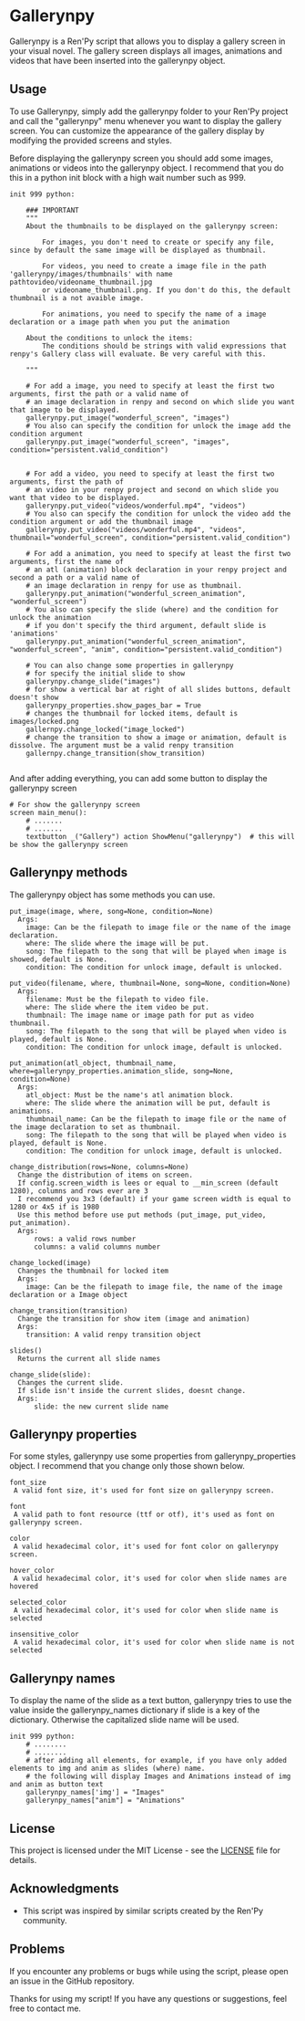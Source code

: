# Gallerynpy

Gallerynpy is a Ren'Py script that allows you to display a gallery screen in your visual novel. The gallery screen displays all images, animations and videos that have been inserted into the gallerynpy object.

## Usage

To use Gallerynpy, simply add the gallerynpy folder to your Ren'Py project and call the "gallerynpy" menu whenever you want to display the gallery screen. You can customize the appearance of the gallery display by modifying the provided screens and styles.

Before displaying the gallerynpy screen you should add some images, animations or videos into the gallerynpy object. I recommend that you do this in a python init block with a high wait number such as 999.

```renpy
init 999 python:

    ### IMPORTANT
    """
    About the thumbnails to be displayed on the gallerynpy screen:

        For images, you don't need to create or specify any file, since by default the same image will be displayed as thumbnail.

        For videos, you need to create a image file in the path 'gallerynpy/images/thumbnails' with name pathtovideo/videoname_thumbnail.jpg 
        or videoname_thumbnail.png. If you don't do this, the default thumbnail is a not avaible image.

        For animations, you need to specify the name of a image declaration or a image path when you put the animation
        
    About the conditions to unlock the items:
        The conditions should be strings with valid expressions that renpy's Gallery class will evaluate. Be very careful with this.

    """

    # For add a image, you need to specify at least the first two arguments, first the path or a valid name of 
    # an image declaration in renpy and second on which slide you want that image to be displayed.
    gallerynpy.put_image("wonderful_screen", "images")
    # You also can specify the condition for unlock the image add the condition argument
    gallerynpy.put_image("wonderful_screen", "images", condition="persistent.valid_condition")


    # For add a video, you need to specify at least the first two arguments, first the path of 
    # an video in your renpy project and second on which slide you want that video to be displayed.
    gallerynpy.put_video("videos/wonderful.mp4", "videos")
    # You also can specify the condition for unlock the video add the condition argument or add the thumbnail image
    gallerynpy.put_video("videos/wonderful.mp4", "videos", thumbnail="wonderful_screen", condition="persistent.valid_condition")

    # For add a animation, you need to specify at least the first two arguments, first the name of 
    # an atl (animation) block declaration in your renpy project and second a path or a valid name of 
    # an image declaration in renpy for use as thumbnail.
    gallerynpy.put_animation("wonderful_screen_animation", "wonderful_screen")
    # You also can specify the slide (where) and the condition for unlock the animation
    # if you don't specify the third argument, default slide is 'animations'
    gallerynpy.put_animation("wonderful_screen_animation", "wonderful_screen", "anim", condition="persistent.valid_condition")  

    # You can also change some properties in gallerynpy
    # for specify the initial slide to show
    gallerynpy.change_slide("images")
    # for show a vertical bar at right of all slides buttons, default doesn't show
    gallerynpy_properties.show_pages_bar = True 
    # changes the thumbnail for locked items, default is images/locked.png
    gallernpy.change_locked("image_locked")  
    # change the transition to show a image or animation, default is dissolve. The argument must be a valid renpy transition
    gallernpy.change_transition(show_transition)  
    
```

And after adding everything, you can add some button to display the gallerynpy screen

```renpy
# For show the gallerynpy screen
screen main_menu():
    # .......
    # .......
    textbutton _("Gallery") action ShowMenu("gallerynpy")  # this will be show the gallerynpy screen
```

## Gallerynpy methods

The gallerynpy object has some methods you can use.

```text
put_image(image, where, song=None, condition=None)
  Args:
    image: Can be the filepath to image file or the name of the image declaration.
    where: The slide where the image will be put.
    song: The filepath to the song that will be played when image is showed, default is None.
    condition: The condition for unlock image, default is unlocked.
    
put_video(filename, where, thumbnail=None, song=None, condition=None)
  Args:
    filename: Must be the filepath to video file.
    where: The slide where the item video be put.
    thumbnail: The image name or image path for put as video thumbnail.
    song: The filepath to the song that will be played when video is played, default is None.
    condition: The condition for unlock image, default is unlocked.
    
put_animation(atl_object, thumbnail_name, where=gallerynpy_properties.animation_slide, song=None, condition=None)
  Args:
    atl_object: Must be the name's atl animation block.
    where: The slide where the animation will be put, default is animations.
    thumbnail_name: Can be the filepath to image file or the name of the image declaration to set as thumbnail.
    song: The filepath to the song that will be played when video is played, default is None.
    condition: The condition for unlock image, default is unlocked.
    
change_distribution(rows=None, columns=None)
  Change the distribution of items on screen.
  If config.screen_width is lees or equal to __min_screen (default 1280), columns and rows ever are 3
  I recommend you 3x3 (default) if your game screen width is equal to 1280 or 4x5 if is 1980
  Use this method before use put methods (put_image, put_video, put_animation).
  Args:
      rows: a valid rows number
      columns: a valid columns number 

change_locked(image)
  Changes the thumbnail for locked item
  Args:
    image: Can be the filepath to image file, the name of the image declaration or a Image object
  
change_transition(transition)
  Change the transition for show item (image and animation)
  Args:
    transition: A valid renpy transition object
  
slides()
  Returns the current all slide names
 
change_slide(slide):
  Changes the current slide.
  If slide isn't inside the current slides, doesnt change.
  Args:
      slide: the new current slide name
```

## Gallerynpy properties
For some styles, gallerynpy use some properties from gallerynpy_properties object. I recommend that you change only those shown below.

```text
font_size
 A valid font size, it's used for font size on gallerynpy screen.
 
font
 A valid path to font resource (ttf or otf), it's used as font on gallerynpy screen.
 
color
 A valid hexadecimal color, it's used for font color on gallerynpy screen.
 
hover_color
 A valid hexadecimal color, it's used for color when slide names are hovered
 
selected_color
 A valid hexadecimal color, it's used for color when slide name is selected
 
insensitive_color
 A valid hexadecimal color, it's used for color when slide name is not selected
```

## Gallerynpy names
To display the name of the slide as a text button, gallerynpy tries to use the value inside the gallerynpy_names dictionary if slide is a key of the dictionary. Otherwise the capitalized slide name will be used.
```renpy
init 999 python:
    # ........
    # ........
    # after adding all elements, for example, if you have only added elements to img and anim as slides (where) name.
    # the following will display Images and Animations instead of img and anim as button text
    gallerynpy_names['img'] = "Images"
    gallerynpy_names["anim"] = "Animations"
```

## License

This project is licensed under the MIT License - see the [LICENSE](gallerynpy/LICENSE) file for details.

## Acknowledgments

- This script was inspired by similar scripts created by the Ren'Py community.

## Problems

If you encounter any problems or bugs while using the script, please open an issue in the GitHub repository.

Thanks for using my script! If you have any questions or suggestions, feel free to contact me.
